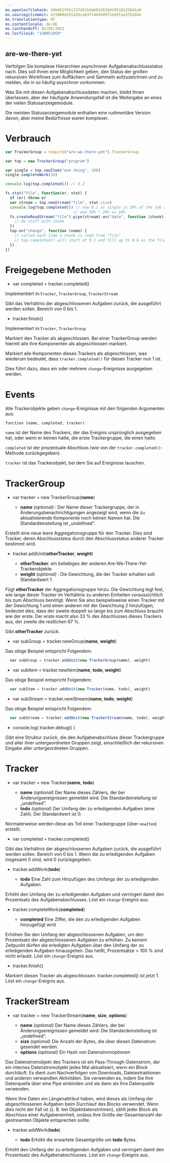 ```yaml
---
ms.openlocfilehash: 34b661fbb1237d51bdab932626d19518225841a0
ms.sourcegitcommit: e739004291428ce83f14b9d49f1e9dfaa3762dde
ms.translationtype: HT
ms.contentlocale: de-DE
ms.lasthandoff: 02/05/2022
ms.locfileid: "138051959"
---
```

<a name="are-we-there-yet"></a>are-we-there-yet
----------------

Verfolgen Sie komplexe Hierarchien asynchroner Aufgabenabschlussstatus nach.  Dies soll Ihnen eine Möglichkeit geben, den Status der großen rekursiven Workflows zum Auffächern und Sammeln aufzuzeichnen und zu melden, die in so häufig asynchron vorkommen.

Was Sie mit diesen Aufgabenabschlussdaten machen, bleibt Ihnen überlassen, aber der häufigste Anwendungsfall ist die Weitergabe an eines der vielen Statusanzeigemodule.

Die meisten Statusanzeigemodule enthalten eine rudimentäre Version davon, aber meine Bedürfnisse waren komplexer.

<a name="usage"></a>Verbrauch
=====

```javascript
var TrackerGroup = require("are-we-there-yet").TrackerGroup

var top = new TrackerGroup("program")

var single = top.newItem("one thing", 100)
single.completeWork(20)

console.log(top.completed()) // 0.2

fs.stat("file", function(er, stat) {
  if (er) throw er  
  var stream = top.newStream("file", stat.size)
  console.log(top.completed()) // now 0.1 as single is 50% of the job and is 20% complete
                              // and 50% * 20% == 10%
  fs.createReadStream("file").pipe(stream).on("data", function (chunk) {
    // do stuff with chunk
  })
  top.on("change", function (name) {
    // called each time a chunk is read from "file"
    // top.completed() will start at 0.1 and fill up to 0.6 as the file is read
  })
})
```

<a name="shared-methods"></a>Freigegebene Methoden
==============

* var completed = tracker.completed()

Implementiert in:`Tracker`, `TrackerGroup`, `TrackerStream`

Gibt das Verhältnis der abgeschlossenen Aufgaben zurück, die ausgeführt werden sollen. Bereich von 0 bis 1.

* tracker.finish()

Implementiert in:`Tracker`, `TrackerGroup`

Markiert den Tracker als abgeschlossen. Bei einer TrackerGroup werden hiermit alle ihre Komponenten als abgeschlossen markiert.

Markiert alle Komponenten dieses Trackers als abgeschlossen, was wiederum bedeutet, dass `tracker.completed()` für diesen Tracker nun 1 ist.

Dies führt dazu, dass ein oder mehrere `change`-Ereignisse ausgegeben werden.

<a name="events"></a>Events
======

Alle Trackerobjekte geben `change`-Ereignisse mit den folgenden Argumenten aus:

```
function (name, completed, tracker)
```

`name` ist der Name des Trackers, der das Ereignis ursprünglich ausgegeben hat, oder wenn er keinen hatte, die erste Trackergruppe, die einen hatte.

`completed` ist der prozentuale Abschluss (wie von der `tracker.completed()`-Methode zurückgegeben).

`tracker` ist das Trackerobjekt, bei dem Sie auf Ereignisse lauschen.

<a name="trackergroup"></a>TrackerGroup
============

* var tracker = new TrackerGroup(**name**)

  * **name** *(optional)* : Der Name dieser Trackergruppe, der in Änderungsbenachrichtigungen angezeigt wird, wenn die zu aktualisierende Komponente noch keinen Namen hat. Die Standardeinstellung ist „undefined“.

Erstellt eine neue leere Aggregationsgruppe für den Tracker. Dies sind Tracker, deren Abschlussstatus durch den Abschlussstatus anderer Tracker bestimmt wird.

* tracker.addUnit(**otherTracker**, **weight**)

  * **otherTracker**: ein beliebiges der anderen Are-We-There-Yet-Trackerobjekte
  * **weight** *(optional)* : Die Gewichtung, die der Tracker erhalten soll. Standardwert 1.

Fügt **otherTracker** der Aggregationsgruppe hinzu. Die Gewichtung legt fest, wie lange dieser Tracker im Verhältnis zu anderen Einheiten voraussichtlich bis zum Abschluss benötigt.  Wenn Sie also beispielsweise einen Tracker mit der Gewichtung 1 und einen anderen mit der Gewichtung 2 hinzufügen, bedeutet dies, dass der zweite doppelt so lange bis zum Abschluss braucht wie der erste.  Der erste macht also 33 % des Abschlusses dieses Trackers aus, der zweite die restlichen 67 %.

Gibt **otherTracker** zurück.

* var subGroup = tracker.newGroup(**name**, **weight**)

Das obige Beispiel entspricht Folgendem:

```javascript
  var subGroup = tracker.addUnit(new TrackerGroup(name), weight)
```

* var subItem = tracker.newItem(**name**, **todo**, **weight**)

Das obige Beispiel entspricht Folgendem:

```javascript
  var subItem = tracker.addUnit(new Tracker(name, todo), weight)
```

* var subStream = tracker.newStream(**name**, **todo**, **weight**)

Das obige Beispiel entspricht Folgendem:

```javascript
  var subStream = tracker.addUnit(new TrackerStream(name, todo), weight)
```

* console.log( tracker.debug() )

Gibt eine Struktur zurück, die den Aufgabenabschluss dieser Trackergruppe und aller ihrer untergeordneten Gruppen zeigt, einschließlich der rekursiven Eingabe aller untergeordneten Gruppen.

<a name="tracker"></a>Tracker
=======

* var tracker = new Tracker(**name**, **todo**)

  * **name** *(optional)* Der Name dieses Zählers, der bei Änderungsereignissen gemeldet wird.  Die Standardeinstellung ist „undefined“.
  * **todo** *(optional)* Der Umfang der zu erledigenden Aufgaben (eine Zahl). Der Standardwert ist 0.

Normalerweise werden diese als Teil einer Trackergruppe (über `newItem`) erstellt.

* var completed = tracker.completed()

Gibt das Verhältnis der abgeschlossenen Aufgaben zurück, die ausgeführt werden sollen. Bereich von 0 bis 1. Wenn die zu erledigenden Aufgaben insgesamt 0 sind, wird 0 zurückgegeben.

* tracker.addWork(**todo**)

  * **todo** Eine Zahl zum Hinzufügen des Umfangs der zu erledigenden Aufgaben.

Erhöht den Umfang der zu erledigenden Aufgaben und verringert damit den Prozentsatz des Aufgabenabschlusses.  Löst ein `change`-Ereignis aus.

* tracker.completeWork(**completed**)

  * **completed** Eine Ziffer, die den zu erledigenden Aufgaben hinzugefügt wird

Erhöhen Sie den Umfang der abgeschlossenen Aufgaben, um den Prozentsatz der abgeschlossenen Aufgaben zu erhöhen.
Zu keinem Zeitpunkt dürfen die erledigten Aufgaben über den Umfang der zu erledigenden Aufgaben hinausgehen. Das heißt, Prozentsätze > 100 % sind nicht erlaubt. Löst ein `change`-Ereignis aus.

* tracker.finish()

Markiert diesen Tracker als abgeschlossen. tracker.completed() ist jetzt 1. Löst ein `change`-Ereignis aus.

<a name="trackerstream"></a>TrackerStream
=============

* var tracker = new TrackerStream(**name**, **size**, **options**)

  * **name** *(optional)* Der Name dieses Zählers, der bei Änderungsereignissen gemeldet wird.  Die Standardeinstellung ist „undefined“.
  * **size** *(optional)* Die Anzahl der Bytes, die über diesen Datenstrom gesendet werden.
  * **options** *(optional)* Ein Hash von Datenstromoptionen

Das Datenstromobjekt des Trackers ist ein Pass-Through-Datenstrom, der ein internes Datenstromobjekt jedes Mal aktualisiert, wenn ein Block durchläuft.  Es dient zum Nachverfolgen von Downloads, Dateiextraktionen und anderen verwandten Aktivitäten. Sie verwenden es, indem Sie Ihre Datenquelle über eine Pipe einbinden und sie dann als Ihre Datenquelle verwenden.

Wenn Ihre Daten ein Längenattribut haben, wird dieses als Umfang der abgeschlossenen Aufgaben beim Durchlauf des Blocks verwendet.  Wenn dies nicht der Fall ist (z. B. bei Objektdatenströmen), zählt jeder Block als Abschluss einer Aufgabeneinheit, sodass Ihre Größe der Gesamtanzahl der gestreamten Objekte entsprechen sollte.

* tracker.addWork(**todo**)

  * **todo** Erhöht die erwartete Gesamtgröße um **todo** Bytes.

Erhöht den Umfang der zu erledigenden Aufgaben und verringert damit den Prozentsatz des Aufgabenabschlusses.  Löst ein `change`-Ereignis aus.
